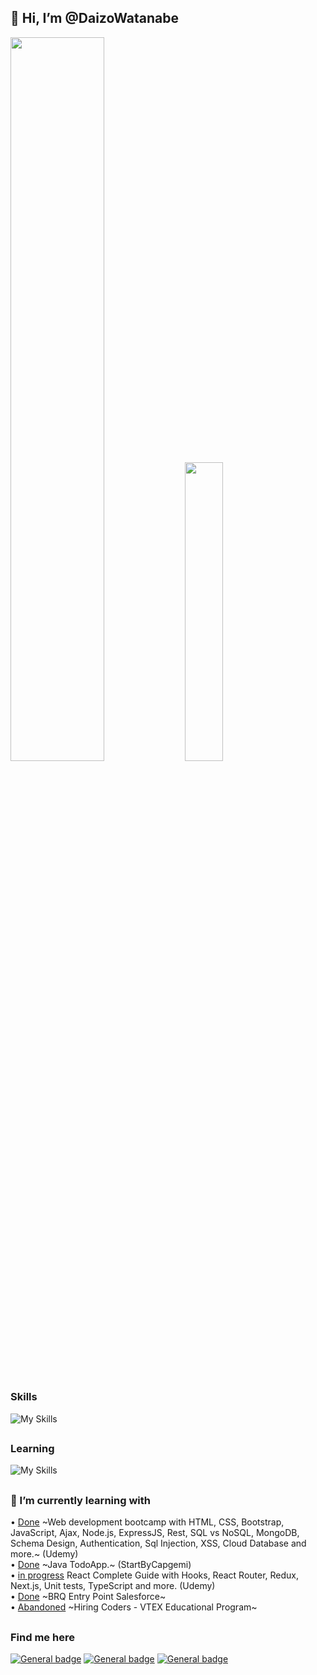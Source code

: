 ## **👋 Hi, I’m @DaizoWatanabe**  

<div style="display: inline_block">
<img width="54.5%" src="https://github-readme-stats.vercel.app/api?username=DaizoWatanabe&hide=issues,contribs&count_private=true&show_icons=true&theme=react">
<img width="35%" src="https://github-readme-stats.vercel.app/api/top-langs/?username=DaizoWatanabe&layout=compact&theme=react">
</div>
<br>

### Skills
![My Skills](https://skills.thijs.gg/icons?i=js,html,css,bootstrap,nodejs,express,mongo)

##


  
  ### Learning <br> 

![My Skills](https://skills.thijs.gg/icons?i=java,mysql,react)

##


### 🌱 I’m currently learning with  
• [Done](https://github.com/DaizoWatanabe/TheWebDeveloperBootcamp2021) ~Web development bootcamp with HTML, CSS, Bootstrap, JavaScript, Ajax, Node.js, ExpressJS, Rest, SQL vs NoSQL, MongoDB, Schema Design, Authentication, Sql Injection, XSS, Cloud Database and more.~ (Udemy)   
• [Done](https://github.com/DaizoWatanabe/StartByCapgemini/tree/master/Workspace/TodoApp2) ~Java TodoApp.~ (StartByCapgemi)  
• [in progress](https://github.com/DaizoWatanabe/React---The-Complete-Guide-incl-Hooks-React-Router-Redux-) React Complete Guide with Hooks, React Router, Redux, Next.js, Unit tests, TypeScript and more. (Udemy)  
• [Done](https://github.com/DaizoWatanabe/brq-entry-point) ~BRQ Entry Point Salesforce~  
• [Abandoned](https://github.com/DaizoWatanabe/HiringCoders-3) ~Hiring Coders - VTEX Educational Program~ 

##

### Find me here  
[![General badge](https://img.shields.io/badge/-Salesforce-informational?style=for-the-badge&logo=salesforce)](https://trailblazer.me/id/dwatanabe5)
[![General badge](https://img.shields.io/badge/Gmail-D14836?style=for-the-badge&logo=gmail&logoColor=white)](mailto:daizowatanabe@gmail.com)
[![General badge](https://img.shields.io/badge/LinkedIn-0077B5?style=for-the-badge&logo=linkedin&logoColor=white)](https://www.linkedin.com/in/daizo-watanabe-493a2b174/)  





<!---
DaizoWatanabe/DaizoWatanabe is a ✨ special ✨ repository because its `README.md` (this file) appears on your GitHub profile.
You can click the Preview link to take a look at your changes.
--->
